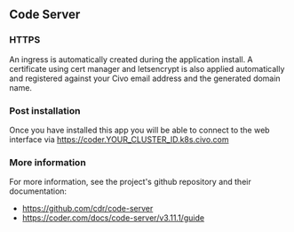 ## Code Server

### HTTPS

An ingress is automatically created during the application install. A certificate using cert manager and letsencrypt is also applied automatically and registered against your Civo email address and the generated domain name.

### Post installation

Once you have installed this app you will be able to connect to the web interface via https://coder.YOUR_CLUSTER_ID.k8s.civo.com

### More information

For more information, see the project's github repository and their documentation:

* https://github.com/cdr/code-server
* https://coder.com/docs/code-server/v3.11.1/guide 

